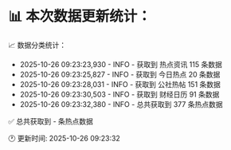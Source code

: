 📊 本次数据更新统计：
==========================

📈 数据分类统计：
- 2025-10-26 09:23:23,930 - INFO - 获取到 热点资讯 115 条数据
- 2025-10-26 09:23:25,827 - INFO - 获取到 今日热点 20 条数据
- 2025-10-26 09:23:28,031 - INFO - 获取到 公社热帖 151 条数据
- 2025-10-26 09:23:30,503 - INFO - 获取到 财经日历 91 条数据
- 2025-10-26 09:23:32,380 - INFO - 总共获取到 377 条热点数据

✅ 总共获取到 - 条热点数据

🕐 更新时间: 2025-10-26 09:23:32
